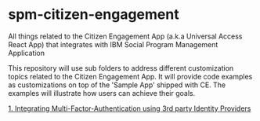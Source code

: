 # spm-citizen-engagement
All things related to the Citizen Engagement App (a.k.a Universal Access React App) that integrates with IBM Social Program Management Application

This repository will use sub folders to address different customization topics related to the Citizen Engagement App. It will provide code examples as customizations on top of the 'Sample App' shipped with CE. The examples will illustrate how users can achieve their goals.

[1. Integrating Multi-Factor-Authentication using 3rd party Identity Providers](./custom-sso-mfa/README.md)